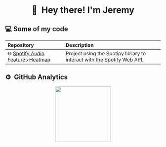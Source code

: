 <h1 align="center"> 👋 &nbsp;Hey there! I'm Jeremy </h1>


##  💻 Some of my code
|**Repository**|**Description**|
|:----------|:----|
| 🌐 [Spotify Audio Features Heatmap](https://github.com/ahcrej/spotify-audio-features-heatmap) | Project using the Spotipy library to interact with the Spotify Web API.|

## ⚙️ &nbsp;GitHub Analytics
<p align="center">
<a href="https://github.com/P4r1nc3">
  <img height="180em" src="https://github-readme-stats-eight-theta.vercel.app/api/top-langs/?username=ahcrej&layout=compact&langs_count=8&theme=algolia"/>
</a>
</p>

<!--
**ahcrej/ahcrej** is a ✨ _special_ ✨ repository because its `README.md` (this file) appears on your GitHub profile.

Here are some ideas to get you started:

- 🔭 I’m currently working on ...
- 🌱 I’m currently learning ...
- 👯 I’m looking to collaborate on ...
- 🤔 I’m looking for help with ...
- 💬 Ask me about ...
- 📫 How to reach me: ...
- 😄 Pronouns: ...
- ⚡ Fun fact: ...
-->
